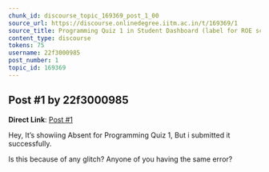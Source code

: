 ```yaml
---
chunk_id: discourse_topic_169369_post_1_00
source_url: https://discourse.onlinedegree.iitm.ac.in/t/169369/1
source_title: Programming Quiz 1 in Student Dashboard (label for ROE scores) - showing absent or incorrect
content_type: discourse
tokens: 75
username: 22f3000985
post_number: 1
topic_id: 169369
---
```


## Post #1 by 22f3000985

**Direct Link**: [Post #1](https://discourse.onlinedegree.iitm.ac.in/t/169369/1)

Hey, It’s showiing Absent for Programming Quiz 1, But i submitted it successfully.

Is this because of any glitch? Anyone of you having the same error?
